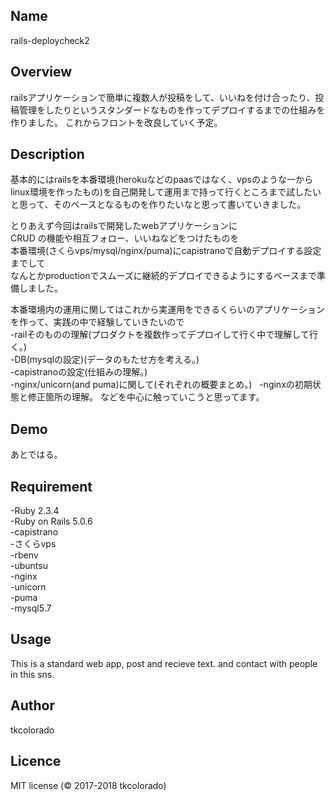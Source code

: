 ## Name  
rails-deploycheck2  

## Overview
railsアプリケーションで簡単に複数人が投稿をして、いいねを付け合ったり、投稿管理をしたりというスタンダードなものを作ってデプロイするまでの仕組みを作りました。
これからフロントを改良していく予定。

## Description
基本的にはrailsを本番環境(herokuなどのpaasではなく、vpsのような一からlinux環境を作ったもの)を自己開発して運用まで持って行くところまで試したいと思って、そのベースとなるものを作りたいなと思って書いていきました。  

とりあえず今回はrailsで開発したwebアプリケーションに  
CRUD の機能や相互フォロー、いいねなどをつけたものを  
本番環境(さくらvps/mysql/nginx/puma)にcapistranoで自動デプロイする設定までして  
なんとかproductionでスムーズに継続的デプロイできるようにするベースまで準備しました。  

本番環境内の運用に関してはこれから実運用をできるくらいのアプリケーションを作って、実践の中で経験していきたいので  
-railそのものの理解(プロダクトを複数作ってデプロイして行く中で理解して行く。)  
-DB(mysqlの設定)(データのもたせ方を考える。)  
-capistranoの設定(仕組みの理解。)  
-nginx/unicorn(and puma)に関して(それぞれの概要まとめ。)  
-nginxの初期状態と修正箇所の理解。 
などを中心に触っていこうと思ってます。

## Demo
あとではる。  

## Requirement
-Ruby 2.3.4  
-Ruby on Rails 5.0.6  
-capistrano    
-さくらvps  
-rbenv  
-ubuntsu   
-nginx  
-unicorn  
-puma  
-mysql5.7

## Usage
This is a standard web app, post and recieve text. and contact with people in this sns.

## Author
tkcolorado

## Licence
MIT license (© 2017-2018 tkcolorado)
